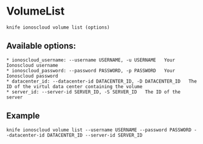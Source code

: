 # VolumeList



    knife ionoscloud volume list (options)


## Available options:

```
* ionoscloud_username: --username USERNAME, -u USERNAME   Your Ionoscloud username
* ionoscloud_password: --password PASSWORD, -p PASSWORD   Your Ionoscloud password
* datacenter_id: --datacenter-id DATACENTER_ID, -D DATACENTER_ID   The ID of the virtul data center containing the volume
* server_id: --server-id SERVER_ID, -S SERVER_ID   The ID of the server
```

## Example

    knife ionoscloud volume list --username USERNAME --password PASSWORD --datacenter-id DATACENTER_ID --server-id SERVER_ID
